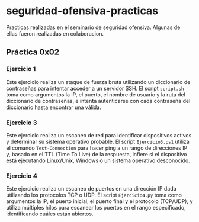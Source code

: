 # seguridad-ofensiva-practicas
Practicas realizadas en el seminario de seguridad ofensiva. Algunas de ellas fueron realizadas en colaboracion. 



## Práctica 0x02

### Ejercicio 1
Este ejercicio realiza un ataque de fuerza bruta utilizando un diccionario de contraseñas para intentar acceder a un servidor SSH. El script `script.sh` toma como argumentos la IP, el puerto, el nombre de usuario y la ruta del diccionario de contraseñas, e intenta autenticarse con cada contraseña del diccionario hasta encontrar una válida.

### Ejercicio 3
Este ejercicio realiza un escaneo de red para identificar dispositivos activos y determinar su sistema operativo probable. El script `Ejercicio3.ps1` utiliza el comando `Test-Connection` para hacer ping a un rango de direcciones IP y, basado en el TTL (Time To Live) de la respuesta, infiere si el dispositivo está ejecutando Linux/Unix, Windows o un sistema operativo desconocido.

### Ejercicio 4
Este ejercicio realiza un escaneo de puertos en una dirección IP dada utilizando los protocolos TCP o UDP. El script `Ejercicio4.py` toma como argumentos la IP, el puerto inicial, el puerto final y el protocolo (TCP/UDP), y utiliza múltiples hilos para escanear los puertos en el rango especificado, identificando cuáles están abiertos.